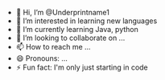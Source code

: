 - 👋 Hi, I’m @Underprintname1
- 👀 I’m interested in learning new languages 
- 🌱 I’m currently learning Java, python
- 💞️ I’m looking to collaborate on ...
- 📫 How to reach me ...
- 😄 Pronouns: ...
- ⚡ Fun fact: I'm only just starting in code

<!---
Underprintname1/Underprintname1 is a ✨ special ✨ repository because its `README.md` (this file) appears on your GitHub profile.
You can click the Preview link to take a look at your changes.
--->

